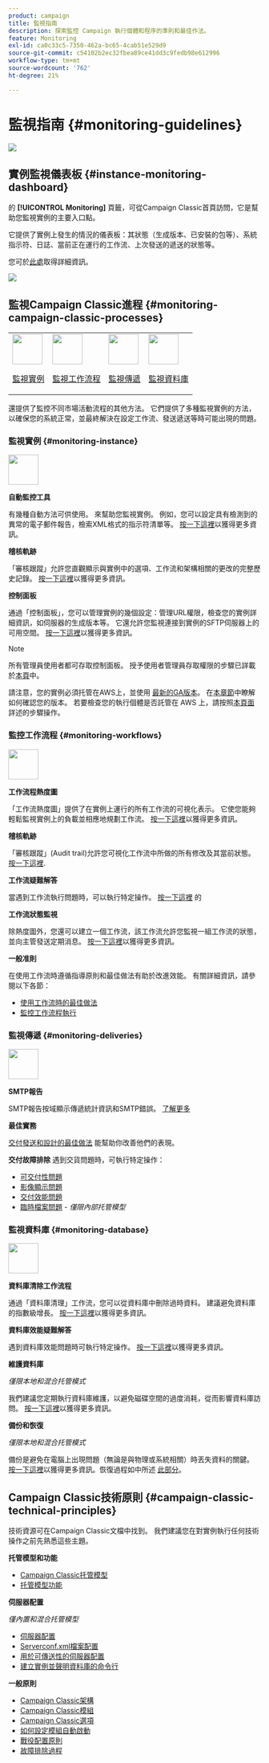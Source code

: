 ```yaml
---
product: campaign
title: 監視指南
description: 探索監控 Campaign 執行個體和程序的準則和最佳作法。
feature: Monitoring
exl-id: ca0c33c5-7350-462a-bc65-4cab51e529d9
source-git-commit: c54102b2ec32fbea89ce41dd3c9fedb98e612996
workflow-type: tm+mt
source-wordcount: '762'
ht-degree: 21%

---
```


# 監視指南 {#monitoring-guidelines}

![](../../assets/v7-only.svg)

## 實例監視儀表板 {#instance-monitoring-dashboard}

的 **[!UICONTROL Monitoring]** 頁籤，可從Campaign Classic首頁訪問，它是幫助您監視實例的主要入口點。

它提供了實例上發生的情況的儀表板：其狀態（生成版本、已安裝的包等）、系統指示符、日誌、當前正在運行的工作流、上次發送的遞送的狀態等。

您可於[此處](../../production/using/monitoring-processes.md)取得詳細資訊。

![](assets/monitoring_tab.png)

## 監視Campaign Classic進程 {#monitoring-campaign-classic-processes}

<table>
<tr><td><img src="assets/do-not-localize/icon_system.svg" width="60px"><p><a href="#monitoring-instance">監視實例</a></p></td>
<td><img src="assets/do-not-localize/icon_workflows.svg" width="60px"><p><a href="#monitoring-workflows">監視工作流程</a></p></td>
<td><img src="assets/do-not-localize/icon_send.svg" width="60px"><p><a href="#monitoring-deliveries">監視傳遞</a></p></td>
<td><img src="assets/do-not-localize/icon_database.svg" width="60px"><p><a href="#monitoring-database">監視資料庫</a></p></td></tr>
</table>

還提供了監控不同市場活動流程的其他方法。 它們提供了多種監視實例的方法，以確保您的系統正常，並最終解決在設定工作流、發送遞送等時可能出現的問題。

### 監視實例 {#monitoring-instance}

<img src="assets/do-not-localize/icon_system.svg" width="60px">

**自動監控工具**

有幾種自動方法可供使用。 來幫助您監視實例。 例如，您可以設定具有檢測到的異常的電子郵件報告，檢索XML格式的指示符清單等。 [按一下這裡](../../production/using/monitoring-processes.md#automatic-monitoring)以獲得更多資訊。

**稽核軌跡**

「審核跟蹤」允許您直觀顯示與實例中的選項、工作流和架構相關的更改的完整歷史記錄。 [按一下這裡](../../production/using/audit-trail.md)以獲得更多資訊。

**控制面板**

通過「控制面板」，您可以管理實例的幾個設定：管理URL權限，檢查您的實例詳細資訊，如伺服器的生成版本等。 它還允許您監視連接到實例的SFTP伺服器上的可用空間。 [按一下這裡](https://experienceleague.adobe.com/docs/control-panel/using/control-panel-home.html?lang=zh-Hant)以獲得更多資訊。

>[!NOTE]
>
>所有管理員使用者都可存取控制面板。 授予使用者管理員存取權限的步驟已詳載於[本頁](https://experienceleague.adobe.com/docs/control-panel/using/discover-control-panel/managing-permissions.html?lang=zh-Hant#discover-control-panel)中。
>
>請注意，您的實例必須托管在AWS上，並使用 [最新的GA版本](../../rn/using/rn-overview.md)。 在[本章節](../../platform/using/launching-adobe-campaign.md#getting-your-campaign-version)中瞭解如何確認您的版本。 若要檢查您的執行個體是否託管在 AWS 上，請按照[本頁面](https://experienceleague.adobe.com/docs/control-panel/using/faq.html)詳述的步驟操作。

### 監控工作流程 {#monitoring-workflows}

<img src="assets/do-not-localize/icon_workflows.svg" width="60px">

**工作流程熱度圖**

「工作流熱度圖」提供了在實例上運行的所有工作流的可視化表示。 它使您能夠輕鬆監視實例上的負載並相應地規劃工作流。 [按一下這裡](../../workflow/using/heatmap.md)以獲得更多資訊。

**稽核軌跡**

「審核跟蹤」(Audit trail)允許您可視化工作流中所做的所有修改及其當前狀態。 [按一下這裡](../../production/using/audit-trail.md).

**工作流疑難解答**

當遇到工作流執行問題時，可以執行特定操作。 [按一下這裡](../../production/using/workflow-execution.md) 的

**工作流狀態監視**

除熱度圖外，您還可以建立一個工作流，該工作流允許您監視一組工作流的狀態，並向主管發送定期消息。 [按一下這裡](../../workflow/using/supervising-workflows.md)以獲得更多資訊。

**一般准則**

在使用工作流時遵循指導原則和最佳做法有助於改進效能。 有關詳細資訊，請參閱以下各節：
* [使用工作流時的最佳做法](../../workflow/using/workflow-best-practices.md)
* [監控工作流程執行](../../workflow/using/monitoring-workflow-execution.md)

### 監視傳遞 {#monitoring-deliveries}

<img src="assets/do-not-localize/icon_send.svg" width="60px">

**SMTP報告**

SMTP報告按域顯示傳遞統計資訊和SMTP錯誤。 [了解更多](../../production/using/monitoring-processes.md)

**最佳實務**

[交付發送和設計的最佳做法](../../delivery/using/delivery-best-practices.md) 能幫助你改善他們的表現。

**交付故障排除**
遇到交貨問題時，可執行特定操作：
* [可交付性問題](../../production/using/performance-and-throughput-issues.md#deliverability_issues)
* [影像顯示問題](../../production/using/image-display-issues.md)
* [交付效能問題](../../delivery/using/delivery-performances.md)
* [臨時檔案問題](../../production/using/temporary-files.md) - *僅限內部托管模型*

### 監視資料庫 {#monitoring-database}

<img src="assets/do-not-localize/icon_database.svg" width="60px">

**資料庫清除工作流程**

通過「資料庫清理」工作流，您可以從資料庫中刪除過時資料。 建議避免資料庫的指數級增長。 [按一下這裡](../../production/using/database-cleanup-workflow.md)以獲得更多資訊。

**資料庫效能疑難解答**

遇到資料庫效能問題時可執行特定操作。 [按一下這裡](../../production/using/database-performances.md)以獲得更多資訊。

**維護資料庫**

*僅限本地和混合托管模式*

我們建議您定期執行資料庫維護，以避免磁碟空間的過度消耗，從而影響資料庫訪問。 [按一下這裡](../../production/using/recommendations.md)以獲得更多資訊。

**備份和恢復**

*僅限本地和混合托管模式*

備份是避免在電腦上出現問題（無論是與物理或系統相關）時丟失資料的關鍵。 [按一下這裡](../../production/using/backup.md)以獲得更多資訊。恢復過程如中所述 [此部分](../../production/using/restoration.md)。

## Campaign Classic技術原則 {#campaign-classic-technical-principles}

技術資源可在Campaign Classic文檔中找到。 我們建議您在對實例執行任何技術操作之前先熟悉這些主題。

**托管模型和功能**

* [Campaign Classic托管模型](../../installation/using/hosting-models.md)
* [托管模型功能](../../installation/using/capability-matrix.md)

**伺服器配置**

*僅內置和混合托管模型*

* [伺服器配置](../../installation/using/configuring-campaign-server.md)
* [Serverconf.xml檔案配置](../../installation/using/the-server-configuration-file.md)
* [用於可傳送性的伺服器配置](../../installation/using/email-deliverability.md)
* [建立實例並聲明資料庫的命令行](../../installation/using/command-lines.md)

**一般原則**

* [Campaign Classic架構](../../production/using/general-architecture.md)
* [Campaign Classic模組](../../production/using/operating-principle.md)
* [Campaign Classic選項](../../installation/using/configuring-campaign-options.md)
* [如何設定模組自動啟動](../../production/using/administration.md)
* [戰役配置原則](../../production/using/configuration-principle.md)
* [故障排除過程](../../production/using/performance-and-throughput-issues.md)
